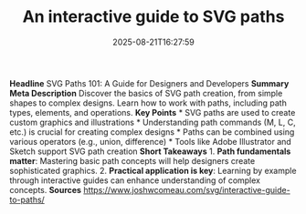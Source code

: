 ﻿---
title: "An interactive guide to SVG paths"
date: "2025-08-21T16:27:59"
category: "Markets"
summary: ""
slug: "an interactive guide to svg paths"
source_urls:
  - "https://www.joshwcomeau.com/svg/interactive-guide-to-paths/"
seo:
  title: "An interactive guide to SVG paths | Hash n Hedge"
  description: ""
  keywords: ["news", "markets", "brief"]
---
**Headline** SVG Paths 101: A Guide for Designers and Developers  **Summary Meta Description** Discover the basics of SVG path creation, from simple shapes to complex designs. Learn how to work with paths, including path types, elements, and operations.  **Key Points**  * SVG paths are used to create custom graphics and illustrations * Understanding path commands (M, L, C, etc.) is crucial for creating complex designs * Paths can be combined using various operators (e.g., union, difference) * Tools like Adobe Illustrator and Sketch support SVG path creation  **Short Takeaways**  1. **Path fundamentals matter**: Mastering basic path concepts will help designers create sophisticated graphics. 2. **Practical application is key**: Learning by example through interactive guides can enhance understanding of complex concepts.  **Sources** https://www.joshwcomeau.com/svg/interactive-guide-to-paths/ 
